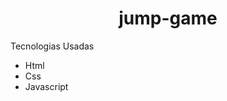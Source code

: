 <h1 align="center">jump-game</h1>
<Projeto e codigo baseado em video do Como criar um jogo SIMPLES usando JavaScript e HTML
https://www.youtube.com/watch?v=r9buAwVBDhA
<h2>Tecnologias Usadas</h2>
<ul> 
  <li>Html</li>
  <li>Css</li>
  <li>Javascript</li>
</ul>
  

